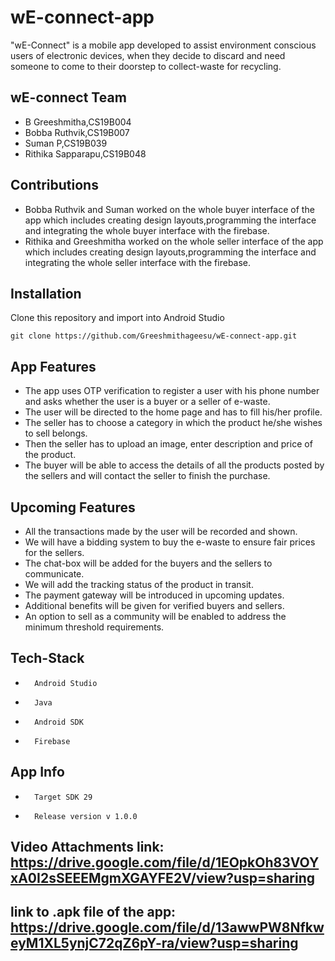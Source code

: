 # wE-connect-app
"wE-Connect" is a mobile app developed to assist environment conscious users of electronic devices, when they decide to discard and need someone to come to their doorstep to collect-waste for recycling.

## wE-connect Team
* B Greeshmitha,CS19B004
* Bobba Ruthvik,CS19B007
* Suman P,CS19B039
* Rithika Sapparapu,CS19B048

## Contributions
* Bobba Ruthvik and Suman worked on the whole buyer interface of the app which includes creating design layouts,programming the interface and integrating the whole buyer interface with the firebase.
* Rithika and Greeshmitha worked on the whole seller interface of the app which includes creating design layouts,programming the interface and integrating the whole seller interface with the firebase.


## Installation

Clone this repository and import into Android Studio

    git clone https://github.com/Greeshmithageesu/wE-connect-app.git

## App Features

*	The app uses OTP verification to register a user with his phone number and asks whether the user is a buyer or a seller of e-waste.
*	The user will be directed to the home page and has to fill his/her profile.
*	The seller has to choose a category in which the product he/she wishes to sell belongs.
*	Then the seller has to upload an image, enter description and price of the product.
*	The buyer will be able to access the details of all the products posted by the sellers and will contact the seller to finish the purchase.

## Upcoming Features

*    All the transactions made by the user will be recorded and shown.
*    We will have a bidding system to buy the e-waste to ensure fair prices for the sellers.
*    The chat-box will be added for the buyers and the sellers to communicate.
*    We will add the tracking status of the product in transit.
*    The payment gateway will be introduced in upcoming updates.
*    Additional benefits will be given for verified buyers and sellers.
*    An option to sell as a community will be enabled to address the minimum threshold requirements.




## Tech-Stack
*       Android Studio
*       Java
*       Android SDK
*       Firebase

## App Info
*       Target SDK 29
*       Release version v 1.0.0

## Video Attachments link: https://drive.google.com/file/d/1EOpkOh83VOYxA0I2sSEEEMgmXGAYFE2V/view?usp=sharing

## link to .apk file of the app: https://drive.google.com/file/d/13awwPW8NfkweyM1XL5ynjC72qZ6pY-ra/view?usp=sharing
